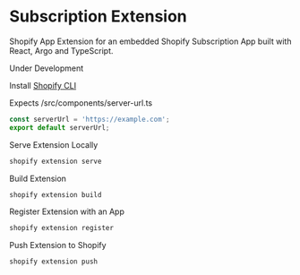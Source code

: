 # Subscription Extension

Shopify App Extension for an embedded Shopify Subscription App built with React, Argo and TypeScript.

Under Development

Install [Shopify CLI](https://shopify.dev/tools/cli/installation)

Expects /src/components/server-url.ts

```javascript
const serverUrl = 'https://example.com';
export default serverUrl;
```

Serve Extension Locally

```bash
shopify extension serve
```

Build Extension

```bash
shopify extension build
```

Register Extension with an App

```bash
shopify extension register
```

Push Extension to Shopify

```bash
shopify extension push
```
